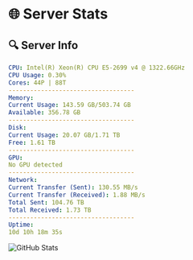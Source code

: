 # 🌐 Server Stats
## 🔍 Server Info
```yaml
CPU: Intel(R) Xeon(R) CPU E5-2699 v4 @ 1322.66GHz
CPU Usage: 0.30%
Cores: 44P | 88T
-----------------------------------
Memory:
Current Usage: 143.59 GB/503.74 GB
Available: 356.78 GB
-----------------------------------
Disk:
Current Usage: 20.07 GB/1.71 TB
Free: 1.61 TB
-----------------------------------
GPU:
No GPU detected
-----------------------------------
Network:
Current Transfer (Sent): 130.55 MB/s
Current Transfer (Received): 1.88 MB/s
Total Sent: 104.76 TB
Total Received: 1.73 TB
-----------------------------------
Uptime:
10d 10h 18m 35s
```
![GitHub Stats](https://img.shields.io/badge/Updated-2025-02-18_09:01:53-blue)